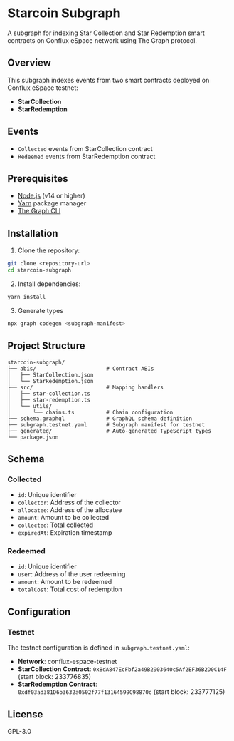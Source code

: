 # Starcoin Subgraph

A subgraph for indexing Star Collection and Star Redemption smart contracts on Conflux eSpace network using The Graph protocol.

## Overview

This subgraph indexes events from two smart contracts deployed on Conflux eSpace testnet:
- **StarCollection**
- **StarRedemption**

## Events

- `Collected` events from StarCollection contract
- `Redeemed` events from StarRedemption contract

## Prerequisites

- [Node.js](https://nodejs.org/) (v14 or higher)
- [Yarn](https://yarnpkg.com/) package manager
- [The Graph CLI](https://thegraph.com/docs/en/developing/creating-a-subgraph/)

## Installation

1. Clone the repository:
```bash
git clone <repository-url>
cd starcoin-subgraph
```

2. Install dependencies:
```bash
yarn install
```

3. Generate types
```bash
npx graph codegen <subgraph-manifest>
```

## Project Structure

```
starcoin-subgraph/
├── abis/                      # Contract ABIs
│   ├── StarCollection.json
│   └── StarRedemption.json
├── src/                       # Mapping handlers
│   ├── star-collection.ts
│   ├── star-redemption.ts
│   └── utils/
│       └── chains.ts          # Chain configuration
├── schema.graphql             # GraphQL schema definition
├── subgraph.testnet.yaml      # Subgraph manifest for testnet
├── generated/                 # Auto-generated TypeScript types
└── package.json
```

## Schema

### Collected
- `id`: Unique identifier
- `collector`: Address of the collector
- `allocatee`: Address of the allocatee
- `amount`: Amount to be collected
- `collected`: Total collected
- `expiredAt`: Expiration timestamp

### Redeemed
- `id`: Unique identifier
- `user`: Address of the user redeeming
- `amount`: Amount to be redeemed
- `totalCost`: Total cost of redemption

## Configuration

### Testnet
The testnet configuration is defined in `subgraph.testnet.yaml`:

- **Network**: conflux-espace-testnet
- **StarCollection Contract**: `0x8dA847EcFbf2a49B2903640c5Af2EF36B2D0C14F` (start block: 233776835)
- **StarRedemption Contract**: `0xdf03ad381D6b3632a0502f77f13164599C98870c` (start block: 233777125)

## License

GPL-3.0
